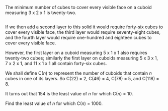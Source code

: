 <p>The minimum number of cubes to cover every visible face on a cuboid measuring 3 x 2 x 1 is twenty-two.</p>
<div style="text-align:center;">
<img src="project/images/p126.png" class="dark_img" alt="" /><br /></div>
<p>If we then add a second layer to this solid it would require forty-six cubes to cover every visible face, the third layer would require seventy-eight cubes, and the fourth layer would require one-hundred and eighteen cubes to cover every visible face.</p>
<p>However, the first layer on a cuboid measuring 5 x 1 x 1 also requires twenty-two cubes; similarly the first layer on cuboids measuring 5 x 3 x 1, 7 x 2 x 1, and 11 x 1 x 1 all contain forty-six cubes.</p>
<p>We shall define C(<i>n</i>) to represent the number of cuboids that contain <i>n</i> cubes in one of its layers. So C(22) = 2, C(46) = 4, C(78) = 5, and C(118) = 8.</p>
<p>It turns out that 154 is the least value of <i>n</i> for which C(<i>n</i>) = 10.</p>
<p>Find the least value of <i>n</i> for which C(<i>n</i>) = 1000.</p>

